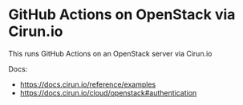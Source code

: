 # GitHub Actions on OpenStack via Cirun.io

This runs GitHub Actions on an OpenStack server via Cirun.io

Docs:
- https://docs.cirun.io/reference/examples
- https://docs.cirun.io/cloud/openstack#authentication

